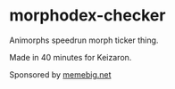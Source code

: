 # morphodex-checker
Animorphs speedrun morph ticker thing.

Made in 40 minutes for Keizaron.

Sponsored by [memebig.net](memebig.net)
